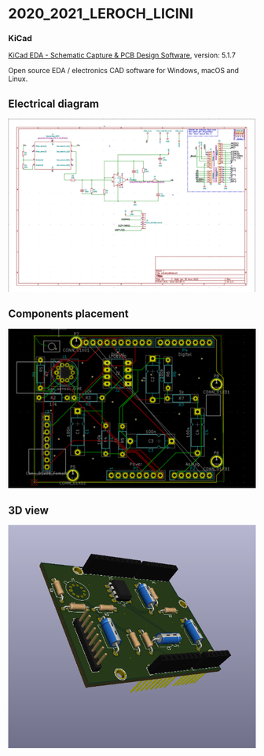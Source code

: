 # 2020_2021_LEROCH_LICINI

### KiCad

[KiCad EDA - Schematic Capture & PCB Design Software](https://kicad-pcb.org/), version: 5.1.7

Open source EDA / electronics CAD software for Windows, macOS and Linux.

## Electrical diagram

![Schematic](pcbImages/pcbShema.PNG)

## Components placement

![Schematic](pcbImages/pcbRoutage.PNG)

## 3D view

![Place components](pcbImages/pcb3d.PNG)
